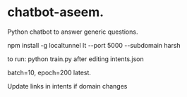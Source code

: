 # chatbot-aseem.   
Python chatbot to answer generic questions.


npm install -g localtunnel
lt --port 5000 --subdomain harsh

to run:
python train.py after editing intents.json

batch=10, epoch=200 latest.

Update links in intents if domain changes
